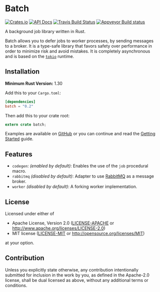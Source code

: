 # Batch

[![Crates.io][crates-badge]][crates-url]
[![API Docs][docs-badge]][docs-url]
[![Travis Build Status][travis-badge]][travis-url]
[![Appveyor Build status][appveyor-badge]][appveyor-url]

[crates-badge]: https://img.shields.io/crates/v/batch.svg
[crates-url]: https://crates.io/crates/batch
[docs-badge]: https://docs.rs/batch/badge.svg?version=0.1
[docs-url]: https://docs.rs/batch/0.1
[travis-badge]: https://travis-ci.org/kureuil/batch-rs.svg?branch=master
[travis-url]: https://travis-ci.org/kureuil/batch-rs
[appveyor-badge]: https://ci.appveyor.com/api/projects/status/p8390hfhs1ndmrv9/branch/master?svg=true
[appveyor-url]: https://ci.appveyor.com/project/kureuil/batch-rs/branch/master

A background job library written in Rust.

Batch allows you to defer jobs to worker processes, by sending messages to a broker. It is a type-safe library that favors safety over performance in order to minimize risk and avoid mistakes. It is completely asynchronous and is based on the [`tokio`] runtime.

[`tokio`]: https://crates.io/crates/tokio

## Installation

**Minimum Rust Version:** 1.30

Add this to your `Cargo.toml`:

```toml
[dependencies]
batch = "0.2"
```

Then add this to your crate root:

```rust
extern crate batch;
```

Examples are available on [GitHub][gh-examples] or you can continue and read the [Getting Started][getting-started] guide.

[gh-examples]: https://github.com/kureuil/batch-rs/tree/master/batch/examples
[getting-started]: https://kureuil.github.io/batch-rs/getting-started.html

## Features

* `codegen`: *(enabled by default)*: Enables the use of the `job` procedural macro.
* `rabbitmq` *(disabled by default)*: Adapter to use [RabbitMQ](https://www.rabbitmq.com/) as a message broker.
* `worker` *(disabled by default)*: A forking worker implementation.

## License

Licensed under either of

 * Apache License, Version 2.0
   ([LICENSE-APACHE](LICENSE-APACHE) or http://www.apache.org/licenses/LICENSE-2.0)
 * MIT license
   ([LICENSE-MIT](LICENSE-MIT) or http://opensource.org/licenses/MIT)

at your option.

## Contribution

Unless you explicitly state otherwise, any contribution intentionally submitted for inclusion in the work by you, as defined in the Apache-2.0 license, shall be dual licensed as above, without any additional terms or conditions.
